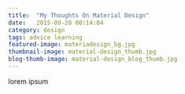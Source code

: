 ```yaml
---
title:  "My Thoughts On Material Design"
date:   2015-09-20 00:14:04
category: design
tags: advice learning
featured-image: materiadesign_bg.jpg
thumbnail-image: material-design_thumb.jpg
blog-thumb-image: material-design_blog_thumb.jpg
---
```

lorem ipsum
